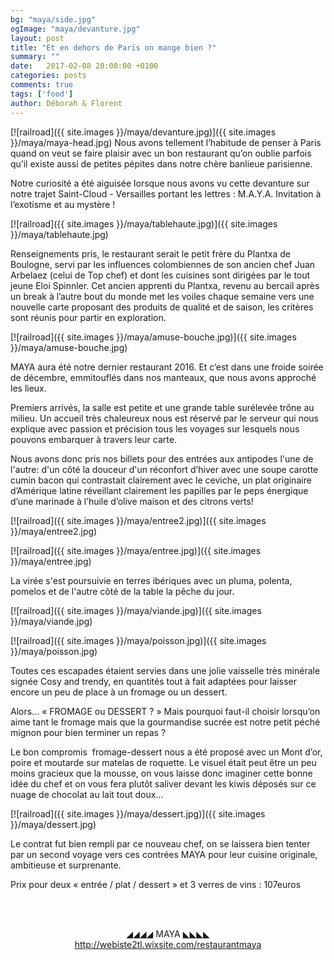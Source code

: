 ```yaml
---
bg: "maya/side.jpg"
ogImage: "maya/devanture.jpg"
layout: post
title: "Et en dehors de Paris on mange bien ?"
summary: ""
date:   2017-02-08 20:00:00 +0100
categories: posts
comments: true
tags: ['food']
author: Déborah & Florent
---
```


[![railroad]({{ site.images }}/maya/devanture.jpg)]({{ site.images }}/maya/maya-head.jpg)
Nous avons tellement l’habitude de penser à Paris quand on veut se faire plaisir avec un bon restaurant qu’on oublie parfois qu’il existe aussi de petites pépites dans notre chère banlieue parisienne.

Notre curiosité a été aiguisée lorsque nous avons vu cette devanture sur notre trajet Saint-Cloud - Versailles portant les lettres : M.A.Y.A. Invitation à l’exotisme et au mystère !

[![railroad]({{ site.images }}/maya/tablehaute.jpg)]({{ site.images }}/maya/tablehaute.jpg)

Renseignements pris, le restaurant serait le petit frère du Plantxa de Boulogne, servi par les influences colombiennes de son ancien chef Juan Arbelaez (celui de Top chef) et dont les cuisines sont dirigées par le tout jeune Eloi Spinnler. Cet ancien apprenti du Plantxa, revenu au bercail après un break à l’autre bout du monde met les voiles chaque semaine vers une nouvelle carte proposant des produits de qualité et de saison, les critères sont réunis pour partir en exploration.

[![railroad]({{ site.images }}/maya/amuse-bouche.jpg)]({{ site.images }}/maya/amuse-bouche.jpg)

MAYA aura été notre dernier restaurant 2016. Et c’est dans une froide soirée de décembre, emmitouflés dans nos manteaux, que nous avons approché les lieux.

Premiers arrivés, la salle est petite et une grande table surélevée trône au milieu.
Un accueil très chaleureux nous est réservé par le serveur qui nous explique avec passion et précision tous les voyages sur lesquels nous pouvons embarquer à travers leur carte. 

Nous avons donc pris nos billets pour des entrées aux antipodes l'une de l'autre: d'un côté la douceur d'un réconfort d’hiver avec une soupe carotte cumin bacon qui contrastait clairement avec le ceviche, un plat originaire d’Amérique
latine réveillant clairement les papilles par le peps énergique d’une marinade à l’huile d’olive maison et des citrons verts!

[![railroad]({{ site.images }}/maya/entree2.jpg)]({{ site.images }}/maya/entree2.jpg)

[![railroad]({{ site.images }}/maya/entree.jpg)]({{ site.images }}/maya/entree.jpg)
 
La virée s'est poursuivie en terres ibériques avec un pluma, polenta, pomelos et de l'autre côté de la table la pêche du jour.

[![railroad]({{ site.images }}/maya/viande.jpg)]({{ site.images }}/maya/viande.jpg)

[![railroad]({{ site.images }}/maya/poisson.jpg)]({{ site.images }}/maya/poisson.jpg)

Toutes ces escapades étaient servies dans une jolie vaisselle très minérale signée Cosy and trendy, en quantités tout à fait adaptées pour laisser encore un peu de place à un fromage ou un dessert.

Alors... « FROMAGE ou DESSERT ? » Mais pourquoi faut-il choisir lorsqu’on aime tant le fromage mais que la gourmandise sucrée est notre petit péché mignon pour bien terminer un repas ?

Le bon compromis  fromage-dessert nous a été proposé avec un Mont d’or, poire et moutarde sur matelas de roquette.  Le visuel était peut être un peu moins gracieux que la mousse, on vous laisse donc imaginer cette bonne idée du chef et on vous fera plutôt saliver devant les kiwis déposés sur ce nuage de chocolat au lait tout doux…

[![railroad]({{ site.images }}/maya/dessert.jpg)]({{ site.images }}/maya/dessert.jpg)

Le contrat fut bien rempli par ce nouveau chef, on se laissera bien tenter par un second voyage vers ces contrées MAYA pour leur cuisine originale, ambitieuse et surprenante.

Prix pour deux « entrée / plat / dessert » et 3 verres de vins : 107euros



<br/><br/>
<center>◢◢◢◢   MAYA   ◣◣◣◣</center>
<center><a href="http://webiste2tl.wixsite.com/restaurantmaya">http://webiste2tl.wixsite.com/restaurantmaya</a></center>
<br/>
